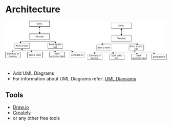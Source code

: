 # Architecture
![screen](https://github.com/soumya1349/stepin_Hotel-management/blob/main/2_Architecture/highlevel.png)
 ![screen](https://github.com/soumya1349/stepin_Hotel-management/blob/main/2_Architecture/usecase.png)
* Add UML Diagrams
* For information about UML Diagrams refer: [UML Diagrams](https://www.uml-diagrams.org/uml-25-diagrams.html)
## Tools 
* [Draw.io](https://app.diagrams.net/)
* [Creately](https://app.creately.com/diagram/create)
* or any other free tools
